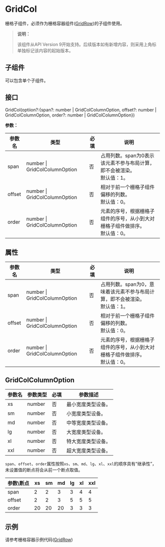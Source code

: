 # GridCol

栅格子组件，必须作为栅格容器组件([GridRow](ts-container-gridrow.md))的子组件使用。

>  **说明：**
>
> 该组件从API Version 9开始支持。后续版本如有新增内容，则采用上角标单独标记该内容的起始版本。  

## 子组件

可以包含单个子组件。
## 接口

GridCol(optiion?:{span?: number | GridColColumnOption, offset?: number | GridColColumnOption, order?: number | GridColColumnOption})

**参数：**

| 参数名 | 类型                          | 必填 | 说明                                                         |
| ------ | ----------------------------- | ---- | ------------------------------------------------------------ |
| span   | number \| GridColColumnOption | 否   | 占用列数。span为0表示该元素不参与布局计算，即不会被渲染。<br/>默认值：1。 |
| offset | number \| GridColColumnOption | 否   | 相对于前一个栅格子组件偏移的列数。<br/>默认值：0。           |
| order  | number \| GridColColumnOption | 否   | 元素的序号，根据栅格子组件的序号，从小到大对栅格子组件做排序。<br/>默认值：0。 |

## 属性

| 参数名 | 类型                          | 必填 | 说明                                                         |
| ------ | ----------------------------- | ---- | ------------------------------------------------------------ |
| span   | number \| GridColColumnOption | 否   | 占用列数。span为0，意味着该元素不参与布局计算，即不会被渲染。<br/>默认值：1。 |
| offset | number \| GridColColumnOption | 否   | 相对于前一个栅格子组件偏移的列数。<br/>默认值：0。           |
| order  | number \| GridColColumnOption | 否   | 元素的序号，根据栅格子组件的序号，从小到大对栅格子组件做排序。<br/>默认值：0。 |

## GridColColumnOption

| 参数名   | 参数类型   | 必填   | 参数描述                                     |
| ----- | ------ | ---- | ---------------------------------------- |
| xs  | number | 否    | 最小宽度类型设备。    |
| sm  | number | 否    | 小宽度类型设备。      |
| md  | number | 否    | 中等宽度类型设备。    |
| lg  | number | 否    | 大宽度类型设备。      |
| xl  | number | 否    | 特大宽度类型设备。    |
| xxl | number | 否    | 超大宽度类型设备。    |

`span`、`offset`、`order`属性按照`xs`、`sm`、`md`、`lg`、`xl`、`xxl`的顺序具有“继承性”，未设置值的断点将会从前一个断点取值。

|参数\断点 |xs|sm|md|lg|xl|xxl|
|---|---|---|---|---|---|---|
|span   |2  |2  |3  |3  |4  |4  |
|offset |2  |2  |3  |5  |5  |5  |
|order  |20 |20 |20 |3  |3  |3  |

## 示例
请参考栅格容器示例代码([GridRow](ts-container-gridrow.md#示例))